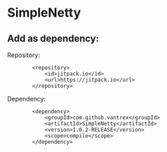 # SimpleNetty

## Add as dependency:
Repository: 
```
        <repository>
            <id>jitpack.io</id>
            <url>https://jitpack.io</url>
        </repository>
```
Dependency:
````
        <dependency>
            <groupId>com.github.vantrex</groupId>
            <artifactId>SimpleNetty</artifactId>
            <version>1.0.2-RELEASE</version>
            <scope>compile</scope>
        </dependency>
````